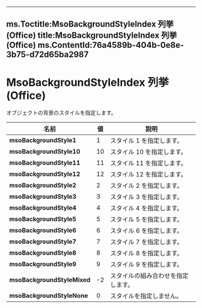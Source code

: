 

---
ms.Toctitle:MsoBackgroundStyleIndex 列挙 (Office)
title:MsoBackgroundStyleIndex 列挙 (Office)
ms.ContentId:76a4589b-404b-0e8e-3b75-d72d65ba2987
---
# MsoBackgroundStyleIndex 列挙 (Office)




オブジェクトの背景のスタイルを指定します。

|**名前**|**値**|**説明**|
|---|---|---|
|**msoBackgroundStyle1**|1|スタイル 1 を指定します。|
|**msoBackgroundStyle10**|10|スタイル 10 を指定します。|
|**msoBackgroundStyle11**|11|スタイル 11 を指定します。|
|**msoBackgroundStyle12**|12|スタイル 12 を指定します。|
|**msoBackgroundStyle2**|2|スタイル 2 を指定します。|
|**msoBackgroundStyle3**|3|スタイル 3 を指定します。|
|**msoBackgroundStyle4**|4|スタイル 4 を指定します。|
|**msoBackgroundStyle5**|5|スタイル 5 を指定します。|
|**msoBackgroundStyle6**|6|スタイル 6 を指定します。|
|**msoBackgroundStyle7**|7|スタイル 7 を指定します。|
|**msoBackgroundStyle8**|8|スタイル 8 を指定します。|
|**msoBackgroundStyle9**|9|スタイル 9 を指定します。|
|**msoBackgroundStyleMixed**|-2|スタイルの組み合わせを指定します。|
|**msoBackgroundStyleNone**|0|スタイルを指定しません。|




